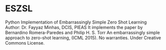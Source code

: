 # ESZSL
Python Implementation of Embarrassingly Simple Zero Shot Learning
    Author: Dr. Fayyaz Minhas, DCIS, PIEAS
    It implements the paper by Bernardino Romera-Paredes and Philip H. S. Torr
    An embarrassingly simple approach to zero-shot learning, (ICML 2015).
    No warranties. Under Creative Commons License.

